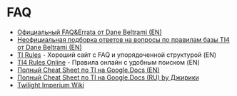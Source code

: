# FAQ

* [Официальный FAQ&Errata от Dane Beltrami (EN)](https://docs.google.com/document/d/1_93kw7KkzvAXoQAxRioxo7iAt-Ar6BMIxdNf4Lv25rI/edit)
* [Неофициальная подборка ответов на вопросы по правилам базы TI4 от Dane Beltrami (EN)](https://docs.google.com/document/d/1Bgl9OpP-162sifCcratI9RtbOSTNXtFGnKEU_-89rZI/edit)
* [TI Rules](https://www.tirules.com/) - Хороший сайт с FAQ и упорядоченной структурой (EN)
* [TI4 Rules Online](https://ti4rules.github.io/) - Правила онлайн с удобным поиском (EN)
* [Полный Cheat Sheet по TI на Google.Docs (EN)](https://docs.google.com/spreadsheets/d/11sQx8tPPItgQyUE4kyaM1SleYNOTSiPTSTwDJ1XKTxQ/edit#gid=2112696531)
* [Полный Cheat Sheet по TI на Google.Docs (RU) by Джирики](https://docs.google.com/spreadsheets/d/1Qid8xI1j6Z1GIlJ4jqOq0J-F16nTj4nRjTvBIPdbF-g/edit#gid=2112696531)
* [Twilight Imperium Wiki](https://twilight-imperium.fandom.com/wiki/Twilight_Imperium_Wiki)
